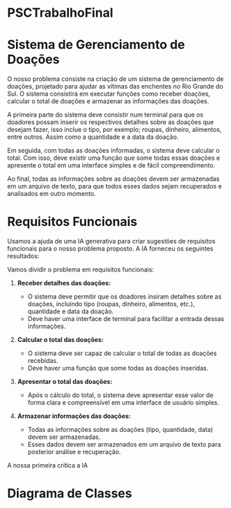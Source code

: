 # PSCTrabalhoFinal


# Sistema de Gerenciamento de Doações

O nosso problema consiste na criação de um sistema de gerenciamento de doações, projetado para ajudar as vítimas das enchentes no Rio Grande do Sul. O sistema consistirá em executar funções como receber doações, calcular o total de doações e armazenar as informações das doações. 

A primeira parte do sistema deve consistir num terminal para que os doadores possam inserir os respectivos detalhes sobre as doações que desejam fazer, isso inclue o tipo, por exemplo; roupas, dinheiro, alimentos, entre outros. Assim como a quantidade e a data da doação.

Em seguida, com todas as doações informadas, o sistema deve calcular o total. Com isso, deve existir uma função que some todas essas doações e apresente o total em uma interface simples e de fácil compreendimento. 

Ao final, todas as informações sobre as doações devem ser armazenadas em um arquivo de texto, para que todos esses dados sejam recuperados e analisados em outro momento.



# Requisitos Funcionais

Usamos a ajuda de uma IA generativa para criar sugestões de requisitos funcionais para o nosso problema proposto. A IA forneceu os seguintes resultados:

Vamos dividir o problema em requisitos funcionais:

1. **Receber detalhes das doações:**
   - O sistema deve permitir que os doadores insiram detalhes sobre as doações, incluindo tipo (roupas, dinheiro, alimentos, etc.), quantidade e data da doação.
   - Deve haver uma interface de terminal para facilitar a entrada dessas informações.
   
2. **Calcular o total das doações:**
   - O sistema deve ser capaz de calcular o total de todas as doações recebidas.
   - Deve haver uma função que some todas as doações inseridas.

3. **Apresentar o total das doações:**
   - Após o cálculo do total, o sistema deve apresentar esse valor de forma clara e compreensível em uma interface de usuário simples.

4. **Armazenar informações das doações:**
   - Todas as informações sobre as doações (tipo, quantidade, data) devem ser armazenadas.
   - Esses dados devem ser armazenados em um arquivo de texto para posterior análise e recuperação.

A nossa primeira crítica a IA 





# Diagrama de Classes



